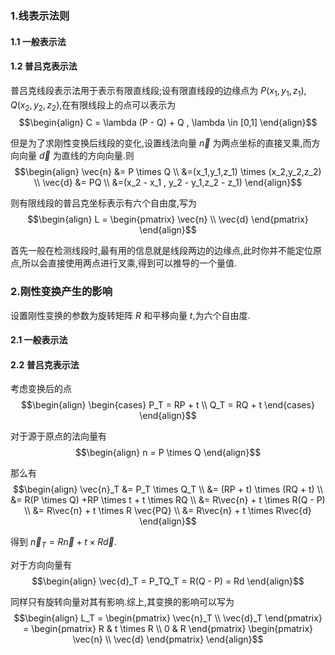 ### 1.线表示法则
#### 1.1 一般表示法

#### 1.2 普吕克表示法
普吕克线段表示法用于表示有限直线段;设有限直线段的边缘点为 $P(x_1,y_1,z_1),Q(x_2,y_2,z_2)$,在有限线段上的点可以表示为
$$\begin{align}
    C = \lambda (P - Q) + Q , \lambda \in [0,1]
\end{align}$$

但是为了求刚性变换后线段的变化,设置线法向量 $\vec{n}$ 为两点坐标的直接叉乘,而方向向量 $\vec{d}$ 为直线的方向向量.则
$$\begin{align}
    \vec{n} &=  P \times Q \\
    &=(x_1,y_1,z_1) \times (x_2,y_2,z_2) \\
    \vec{d} &= PQ \\
    &=(x_2 - x_1 , y_2 - y_1,z_2 - z_1)
\end{align}$$

则有限线段的普吕克坐标表示有六个自由度,写为
$$\begin{align}
    L = \begin{pmatrix}
        \vec{n}  \\ \vec{d}
    \end{pmatrix}
\end{align}$$


首先一般在检测线段时,最有用的信息就是线段两边的边缘点,此时你并不能定位原点,所以会直接使用两点进行叉乘,得到可以推导的一个量值.

### 2.刚性变换产生的影响
设置刚性变换的参数为旋转矩阵 $R$ 和平移向量 $t$,为六个自由度.
#### 2.1 一般表示法

#### 2.2 普吕克表示法
考虑变换后的点
$$\begin{align}
    \begin{cases}
    P_T = RP + t \\
    Q_T = RQ + t 
    \end{cases} 
\end{align}$$


对于源于原点的法向量有
$$\begin{align}
    n = P \times Q    
\end{align}$$

那么有
$$\begin{align}
    \vec{n}_T &= P_T \times Q_T \\
    &= (RP + t) \times (RQ + t) \\
    &= R(P \times Q) +RP \times t + t \times RQ  \\
    &= R\vec{n} + t \times R(Q - P) \\
    &= R\vec{n} + t \times R \vec{PQ} \\
    &= R\vec{n} + t \times R\vec{d} 
\end{align}$$

得到 $\vec{n}_T = R\vec{n} + t \times R\vec{d}$.

对于方向向量有
$$\begin{align}
    \vec{d}_T =  P_TQ_T = R(Q - P) = Rd
\end{align}$$

同样只有旋转向量对其有影响.综上,其变换的影响可以写为
$$\begin{align}
    L_T = \begin{pmatrix}
        \vec{n}_T \\ \vec{d}_T
    \end{pmatrix} = \begin{pmatrix}
        R  & t \times R \\
        0 & R
    \end{pmatrix} \begin{pmatrix}
        \vec{n} \\ \vec{d}
    \end{pmatrix}
\end{align}$$